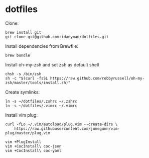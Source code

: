# dotfiles

Clone:

```
brew install git
git clone git@github.com:idanyman/dotfiles.git
```

Install dependencies from Brewfile:

```
brew bundle
```

Install oh-my-zsh and set zsh as default shell
```
chsh -s /bin/zsh
sh -c "$(curl -fsSL https://raw.github.com/robbyrussell/oh-my-zsh/master/tools/install.sh)"
```

Create symlinks:

```
ln -s ~/dotfiles/.zshrc ~/.zshrc
ln -s ~/dotfiles/.vimrc ~/.vimrc
```

Install vim plug:

```
curl -fLo ~/.vim/autoload/plug.vim --create-dirs \
    https://raw.githubusercontent.com/junegunn/vim-plug/master/plug.vim
```

```
vim +PlugInstall
vim +CocInstall\ coc-json
vim +CocInstall\ coc-yaml
```
